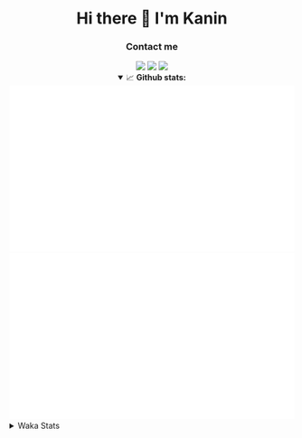 <div align="center">
 <h1>Hi there 👋 I'm Kanin</h1>
 <h3>Contact me</h3>
 <a href="mailto:im@kanin.dev"><img src="https://img.shields.io/badge/gmail-%23D14836.svg?&style=for-the-badge&logo=gmail&logoColor=white"/></a>
 <a href="https://twitter.com/KaninDev"><img src="https://img.shields.io/badge/twitter-%231DA1F2.svg?&style=for-the-badge&logo=twitter&logoColor=white"/></a>
 <a href="https://www.linkedin.com/in/KaninDev"><img src="https://img.shields.io/badge/linkedin-%230077B5.svg?&style=for-the-badge&logo=linkedin&logoColor=white"/></a>
<details open>
  <summary>📈 <b>Github stats:</b></summary>
  <img src="https://github.com/Kanin/Kanin/blob/master/scripts/GitHubStats/generated/overview.svg"/>
  <img src="https://github.com/Kanin/Kanin/blob/master/scripts/GitHubStats/generated/languages.svg"/>
</details>
</div>

<details>
 <summary>Waka Stats</summary>

<!--START_SECTION:waka-->
![Code Time](http://img.shields.io/badge/Code%20Time-2%2C001%20hrs%2020%20mins-blue)

![Profile Views](http://img.shields.io/badge/Profile%20Views-7-blue)

![Lines of code](https://img.shields.io/badge/From%20Hello%20World%20I%27ve%20Written-821.2%20thousand%20lines%20of%20code-blue)

**🐱 My GitHub Data** 

> 📦 100.9 kB Used in GitHub's Storage 
 > 
> 🏆 228 Contributions in the Year 2023
 > 
> 🚫 Not Opted to Hire
 > 
> 📜 20 Public Repositories 
 > 
> 🔑 10 Private Repositories 
 > 
**I'm an Early 🐤** 

```text
🌞 Morning                2091 commits        ██████░░░░░░░░░░░░░░░░░░░   25.64 % 
🌆 Daytime                2445 commits        ███████░░░░░░░░░░░░░░░░░░   29.99 % 
🌃 Evening                2436 commits        ███████░░░░░░░░░░░░░░░░░░   29.87 % 
🌙 Night                  1182 commits        ████░░░░░░░░░░░░░░░░░░░░░   14.50 % 
```
📅 **I'm Most Productive on Monday** 

```text
Monday                   1575 commits        █████░░░░░░░░░░░░░░░░░░░░   19.32 % 
Tuesday                  1056 commits        ███░░░░░░░░░░░░░░░░░░░░░░   12.95 % 
Wednesday                755 commits         ██░░░░░░░░░░░░░░░░░░░░░░░   09.26 % 
Thursday                 1221 commits        ████░░░░░░░░░░░░░░░░░░░░░   14.97 % 
Friday                   1284 commits        ████░░░░░░░░░░░░░░░░░░░░░   15.75 % 
Saturday                 791 commits         ██░░░░░░░░░░░░░░░░░░░░░░░   09.70 % 
Sunday                   1472 commits        █████░░░░░░░░░░░░░░░░░░░░   18.05 % 
```


📊 **This Week I Spent My Time On** 

```text
🕑︎ Time Zone: America/New_York

💬 Programming Languages: 
Python                   13 hrs 35 mins      ██████████████████████░░░   89.98 % 
GitIgnore file           58 mins             ██░░░░░░░░░░░░░░░░░░░░░░░   06.41 % 
requirements.txt         9 mins              ░░░░░░░░░░░░░░░░░░░░░░░░░   01.01 % 
.env file                8 mins              ░░░░░░░░░░░░░░░░░░░░░░░░░   00.98 % 
Bash                     6 mins              ░░░░░░░░░░░░░░░░░░░░░░░░░   00.73 % 

🔥 Editors: 
PyCharm                  15 hrs 6 mins       █████████████████████████   100.00 % 

🐱‍💻 Projects: 
BB-CommunityBot          11 hrs 45 mins      ███████████████████░░░░░░   77.83 % 
OhioBot                  2 hrs 4 mins        ███░░░░░░░░░░░░░░░░░░░░░░   13.75 % 
Bot                      1 hr 7 mins         ██░░░░░░░░░░░░░░░░░░░░░░░   07.48 % 
Unknown Project          5 mins              ░░░░░░░░░░░░░░░░░░░░░░░░░   00.57 % 
Naila.py                 2 mins              ░░░░░░░░░░░░░░░░░░░░░░░░░   00.30 % 

💻 Operating System: 
Windows                  15 hrs 6 mins       █████████████████████████   100.00 % 
```

**I Mostly Code in Python** 

```text
Python                   26 repos            ██████████████░░░░░░░░░░░   57.78 % 
Java                     7 repos             ████░░░░░░░░░░░░░░░░░░░░░   15.56 % 
JavaScript               4 repos             ██░░░░░░░░░░░░░░░░░░░░░░░   08.89 % 
Kotlin                   2 repos             █░░░░░░░░░░░░░░░░░░░░░░░░   04.44 % 
HTML                     2 repos             █░░░░░░░░░░░░░░░░░░░░░░░░   04.44 % 
```



**Timeline**

![Lines of Code chart](https://raw.githubusercontent.com/Kanin/Kanin/master/assets/bar_graph.png)


 Last Updated on 02/07/2023 19:33:58 UTC
<!--END_SECTION:waka-->
</details>
